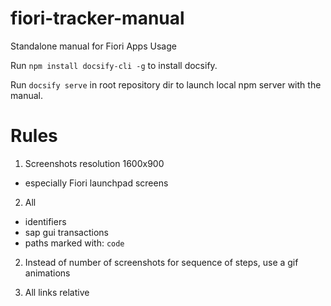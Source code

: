 # fiori-tracker-manual

Standalone manual for Fiori Apps Usage

Run `npm install docsify-cli -g` to install docsify.

Run `docsify serve` in root repository dir to launch local npm server with the manual.

# Rules

1. Screenshots resolution 1600x900
- especially Fiori launchpad screens

2. All 
- identifiers
- sap gui transactions
- paths 
marked with: `code`

2. Instead of number of screenshots for sequence of steps, use a gif animations

3. All links relative
